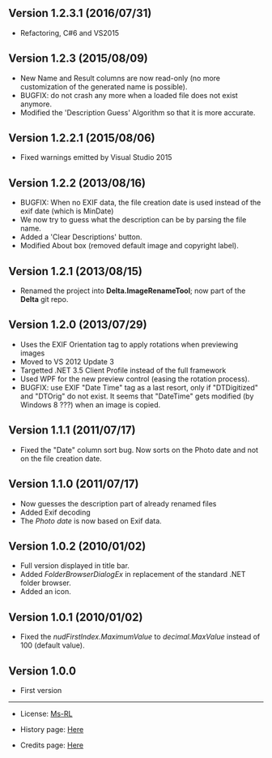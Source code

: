 Version 1.2.3.1 (2016/07/31)
--------------------------
* Refactoring, C#6 and VS2015

Version 1.2.3 (2015/08/09)
--------------------------
* New Name and Result columns are now read-only (no more customization of the generated name is possible).
* BUGFIX: do not crash any more when a loaded file does not exist anymore.
* Modified the 'Description Guess' Algorithm so that it is more accurate.

Version 1.2.2.1 (2015/08/06)
--------------------------
* Fixed warnings emitted by Visual Studio 2015

Version 1.2.2 (2013/08/16)
--------------------------
* BUGFIX: When no EXIF data, the file creation date is used instead of the exif date (which is MinDate)
* We now try to guess what the description can be by parsing the file name.
* Added a 'Clear Descriptions' button.
* Modified About box (removed default image and copyright label).

Version 1.2.1 (2013/08/15)
--------------------------
* Renamed the project into **Delta.ImageRenameTool**; now part of the **Delta** git repo.

Version 1.2.0 (2013/07/29)
--------------------------
* Uses the EXIF Orientation tag to apply rotations when previewing images
* Moved to VS 2012 Update 3
* Targetted .NET 3.5 Client Profile instead of the full framework
* Used WPF for the new preview control (easing the rotation process).
* BUGFIX: use EXIF "Date Time" tag as a last resort, only if "DTDigitized" and "DTOrig" do not exist.
  It seems that "DateTime" gets modified (by Windows 8 ???) when an image is copied.

Version 1.1.1 (2011/07/17) 
--------------------------
* Fixed the "Date" column sort bug. Now sorts on the Photo date and not on the file creation date.

Version 1.1.0 (2011/07/17)
--------------------------
* Now guesses the description part of already renamed files
* Added Exif decoding
* The _Photo date_ is now based on Exif data.

Version 1.0.2 (2010/01/02)
--------------------------
* Full version displayed in title bar.
* Added _FolderBrowserDialogEx_ in replacement of the standard .NET folder browser.
* Added an icon.
                     
Version 1.0.1 (2010/01/02)
--------------------------
* Fixed the _nudFirstIndex.MaximumValue_ to _decimal.MaxValue_ instead of 100 (default value).

Version 1.0.0 
-------------
* First version

-----------------------------------------------------------------------------------------
* License: [Ms-RL][msrl]
* History page: [Here][history]
* Credits page: [Here][credits]

  [msrl]: License.md "MS-RL License"
  [history]: History.md "History"
  [credits]: Credits.md "Credits"